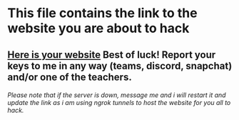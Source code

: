 # This file contains the link to the website you are about to hack
## [Here is your website](https://a0d0-217-78-26-112.ngrok-free.app) Best of luck! Report your keys to me in any way (teams, discord, snapchat) and/or one of the teachers.

###### Please note that if the server is down, message me and i will restart it and update the link as i am using ngrok tunnels to host the website for you all to hack.

